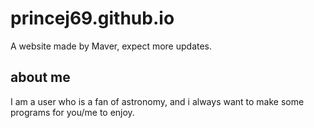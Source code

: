 # princej69.github.io
A website made by Maver, expect more updates.

## about me
I am a user who is a fan of astronomy, and i always want to make some programs for you/me to enjoy.